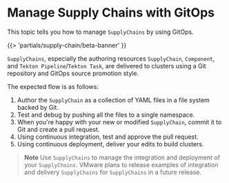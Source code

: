 # Manage Supply Chains with GitOps

This topic tells you how to manage `SupplyChains` by using GitOps.

{{> 'partials/supply-chain/beta-banner' }}

`SupplyChains`, especially the authoring resources `SupplyChain`, `Component`, and
`Tekton Pipeline`/`Tekton Task`, are delivered to clusters using a Git repository and GitOps source
promotion style.

The expected flow is as follows:

1. Author the `SupplyChain` as a collection of YAML files in a file system backed by Git.
2. Test and debug by pushing all the files to a single namespace.
3. When you're happy with your new or modified `SupplyChain`, commit it to Git and create a pull
   request.
4. Using continuous integration, test and approve the pull request.
5. Using continuous deployment, deliver your edits to build clusters.

> **Note** Use `SupplyChains` to manage the integration and deployment of your `SupplyChains`.
> VMware plans to release examples of integration and delivery `SupplyChains` for `SupplyChains` in
> a future release.

<!--
[Component]: ./components.hbs.md
[SupplyChain]: ./supply-chains.hbs.md

[Tekton Pipeline]: https://tekton.dev/docs/pipelines/pipelines/
[Tekton Task]: https://tekton.dev/docs/pipelines/tasks/
-->